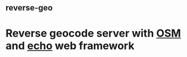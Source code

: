 ## reverse-geo

# Reverse geocode server with [OSM](https://www.openstreetmap.org/) and  [echo](https://echo.labstack.com/) web framework